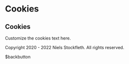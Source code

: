 # Cookies

## Cookies

Customize the cookies text here.

Copyright 2020 - 2022 Niels Stockfleth. All rights reserved.

$backbutton